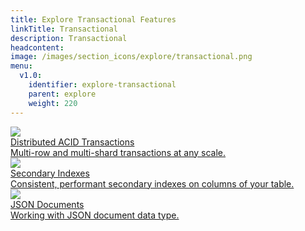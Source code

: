 ```yaml
---
title: Explore Transactional Features
linkTitle: Transactional 
description: Transactional
headcontent:
image: /images/section_icons/explore/transactional.png
menu:
  v1.0:
    identifier: explore-transactional
    parent: explore
    weight: 220
---
```

<div class="row">
  <div class="col-12 col-md-6 col-lg-12 col-xl-6">
    <a class="section-link icon-offset" href="acid-transactions/">
      <div class="head">
        <img class="icon" src="/images/section_icons/explore/distributed_acid.png" aria-hidden="true" />       
        <div class="title">Distributed ACID Transactions</div>
      </div>
      <div class="body">
        Multi-row and multi-shard transactions at any scale.
      </div>
    </a>
  </div>
  <div class="col-12 col-md-6 col-lg-12 col-xl-6">
    <a class="section-link icon-offset" href="secondary-indexes/">
      <div class="head">
        <img class="icon" src="/images/section_icons/explore/secondary_indexes.png" aria-hidden="true" />        
        <div class="title">Secondary Indexes</div>
      </div>
      <div class="body">
        Consistent, performant secondary indexes on columns of your table.
      </div>
    </a>
  </div>
  <div class="col-12 col-md-6 col-lg-12 col-xl-6">
    <a class="section-link icon-offset" href="json-documents/">
      <div class="head">
        <img class="icon" src="/images/section_icons/explore/json_documents.png" aria-hidden="true" />
        <div class="title">JSON Documents</div>
      </div>
      <div class="body">
        Working with JSON document data type.
      </div>
    </a>
  </div>
</div>
